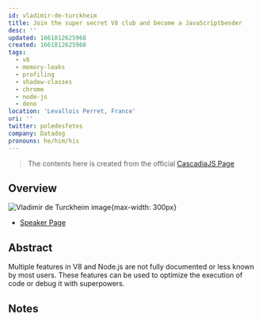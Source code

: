```yaml
---
id: vladimir-de-turckheim
title: Join the super secret V8 club and become a JavaScriptbender
desc: ''
updated: 1661812625968
created: 1661812625968
tags:
  - v8
  - memory-leaks
  - profiling
  - shadow-classes
  - chrome
  - node-js
  - deno
location: 'Levallois Perret, France'
uri: ''
twitter: poledesfetes
company: Datadog
pronouns: he/him/his
---
```

> The contents here is created from the official [CascadiaJS Page](https://2022.cascadiajs.com/speakers/vladimir-de-turckheim)

## Overview

![Vladimir de Turckheim image](https://create-4jr.begin.app/_static/2022/vladimir-de-turckheim.jpg){max-width: 300px}
- [Speaker Page](https://2022.cascadiajs.com/speakers/vladimir-de-turckheim)

## Abstract

Multiple features in V8 and Node.js are not fully documented or less known by most users. These features can be used to optimize the execution of code or debug it with superpowers.

## Notes